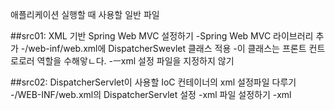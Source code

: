 애플리케이션 실행할 때 사용할 일반 파일

##src01: XML 기반 Spring Web MVC 설정하기
-Spring Web MVC 라이브러리 추가
-/web-inf/web.xml에 DispatcherSwevlet 클래스 적용
-이 클래스는 프론트 컨트로로러 역할을 수해앟ㄴ다.
-ㅡxml 설정 파일을 지정하지 않기

##src02: DispatcherServlet이 사용할 IoC 컨테이너의 xml 설정파일 다루기
-/WEB-INF/web.xml의 DispatcherServlet 설정
-xml 파일 설정하기
-xml